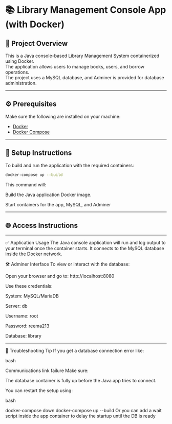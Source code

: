 # 📚 Library Management Console App (with Docker)

## 📝 Project Overview
This is a Java console-based Library Management System containerized using Docker.  
The application allows users to manage books, users, and borrow operations.  
The project uses a MySQL database, and Adminer is provided for database administration.

---

## ⚙️ Prerequisites

Make sure the following are installed on your machine:

- [Docker](https://www.docker.com/)
- [Docker Compose](https://docs.docker.com/compose/)

---

## 🚀 Setup Instructions

To build and run the application with the required containers:

```bash
docker-compose up --build
```
This command will:

Build the Java application Docker image.

Start containers for the app, MySQL, and Adminer

---

## 🌐 Access Instructions
---

✅ Application Usage
The Java console application will run and log output to your terminal once the container starts.
It connects to the MySQL database inside the Docker network.

🛠 Adminer Interface
To view or interact with the database:

Open your browser and go to: http://localhost:8080

Use these credentials:

System: MySQL/MariaDB

Server: db 

Username: root

Password: reema213

Database: library

---

🧩 Troubleshooting Tip
If you get a database connection error like:

bash


Communications link failure
Make sure:

The database container is fully up before the Java app tries to connect.

You can restart the setup using:

bash

docker-compose down
docker-compose up --build
Or you can add a wait script inside the app container to delay the startup until the DB is ready
